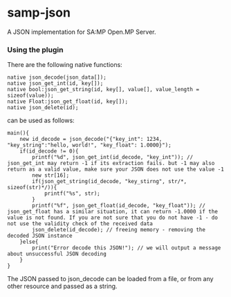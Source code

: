 # samp-json
A JSON implementation for SA:MP Open.MP Server.

### Using the plugin
There are the following native functions:
```SourcePawn
native json_decode(json_data[]);
native json_get_int(id, key[]);
native bool:json_get_string(id, key[], value[], value_length = sizeof(value));
native Float:json_get_float(id, key[]);
native json_delete(id);
```

can be used as follows:
```Pawn
main(){
    new id_decode = json_decode("{"key_int": 1234, "key_string":"hello, world!", "key_float": 1.0000}");
    if(id_decode != 0){
        printf("%d", json_get_int(id_decode, "key_int")); // json_get_int may return -1 if its extraction fails. but -1 may also return as a valid value, make sure your JSON does not use the value -1
        new str[16];
        if(json_get_string(id_decode, "key_stirng", str/*, sizeof(str)*/)){
            printf("%s", str);
        }
        printf("%f", json_get_float(id_decode, "key_float")); // json_get_float has a similar situation, it can return -1.0000 if the value is not found. If you are not sure that you do not have -1 - do not use the validity check of the received data
        json_delete(id_decode); // freeing memory - removing the decoded JSON instance
    }else{
        print("Error decode this JSON!"); // we will output a message about unsuccessful JSON decoding
    }
}
```

The JSON passed to json_decode can be loaded from a file, or from any other resource and passed as a string.